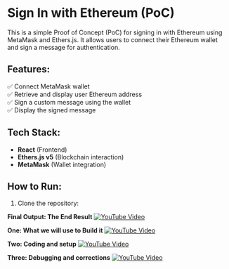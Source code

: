 # Sign In with Ethereum (PoC)

This is a simple Proof of Concept (PoC) for signing in with Ethereum using MetaMask and Ethers.js. It allows users to connect their Ethereum wallet and sign a message for authentication.

## Features:
✅ Connect MetaMask wallet  
✅ Retrieve and display user Ethereum address  
✅ Sign a custom message using the wallet  
✅ Display the signed message  

## Tech Stack:
- **React** (Frontend)
- **Ethers.js v5** (Blockchain interaction)
- **MetaMask** (Wallet integration)

## How to Run:
1. Clone the repository:



**Final Output: The End Result**
[![YouTube Video](https://img.youtube.com/vi/SN41F9aCKOk/0.jpg)](https://https://youtu.be/SN41F9aCKOk)



**One: What we will use to Build it** 
[![YouTube Video](https://img.youtube.com/vi/nUtodJKmPUo/0.jpg)](https://youtu.be/nUtodJKmPUo)


 **Two: Coding and setup** 
 [![YouTube Video](https://img.youtube.com/vi/84i5kKsgggA/0.jpg)](https://https://youtu.be/84i5kKsgggA)



**Three: Debugging and corrections**
[![YouTube Video](https://img.youtube.com/vi/-qj_wn2224U/0.jpg)](https://https://youtu.be/-qj_wn2224U)




     
